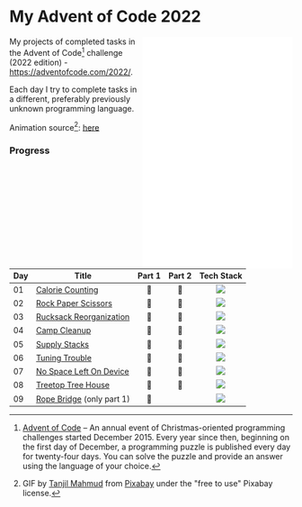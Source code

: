# My Advent of Code 2022

<a href="https://adventofcode.com/2022/"><img align="right" src="tree.gif" height=412></img></a>

 My projects of completed tasks in the Advent of Code[^aoc] challenge (2022 edition) - https://adventofcode.com/2022/. 
 
 Each day I try to complete tasks in a different, preferably previously unknown programming language.
 
 Animation source[^source]: [here](https://pixabay.com/gifs/christmas-tree-araucaria-columnaris-2527/)
 
### Progress
| Day | Title                                   | Part 1 | Part 2 | Tech Stack | 
|-----|-----------------------------------------|:------:|:------:|:----------:|
| 01  | [Calorie Counting](https://github.com/SirCypkowskyy/My-Advent-of-Code-2022/tree/main/Day1)        |   🌟   |   🌟   |   <img src="https://img.shields.io/badge/Kotlin-0095D5?&style=for-the-badge&logo=kotlin&logoColor=white" height=15></img>   |
| 02  | [Rock Paper Scissors](https://github.com/SirCypkowskyy/My-Advent-of-Code-2022/tree/main/Day2)     |   🌟   |   🌟   |   <img src="https://img.shields.io/badge/Go-00ADD8?style=for-the-badge&logo=go&logoColor=white" height=15></img>   |
| 03  | [Rucksack Reorganization](https://github.com/SirCypkowskyy/My-Advent-of-Code-2022/tree/main/Day3) |   🌟   |   🌟   |   <img src="https://img.shields.io/badge/Dart-0175C2?style=for-the-badge&logo=dart&logoColor=white" height=15></img>   |
| 04  | [Camp Cleanup](https://github.com/SirCypkowskyy/My-Advent-of-Code-2022/tree/main/Day4)            |   🌟   |   🌟   |   <img src="https://img.shields.io/badge/Powershell-2CA5E0?style=for-the-badge&logo=powershell&logoColor=white" height=15></img>   |
| 05  | [Supply Stacks](https://github.com/SirCypkowskyy/My-Advent-of-Code-2022/tree/main/Day5)            |   🌟   |   🌟   |   <img src="https://img.shields.io/badge/Lua-2C2D72?style=for-the-badge&logo=lua&logoColor=white" height=15></img>   |
| 06  | [Tuning Trouble](https://github.com/SirCypkowskyy/My-Advent-of-Code-2022/tree/main/Day6)            |   🌟   |   🌟   |   <img src="https://img.shields.io/badge/Ruby-CC342D?style=for-the-badge&logo=ruby&logoColor=white" height=15></img>   |
| 07  | [No Space Left On Device](https://github.com/SirCypkowskyy/My-Advent-of-Code-2022/tree/main/Day7)            |   🌟   |   🌟   |   <img src="https://img.shields.io/badge/C%23-239120?style=for-the-badge&logo=c-sharp&logoColor=white" height=15></img>   |
| 08  | [Treetop Tree House](https://github.com/SirCypkowskyy/My-Advent-of-Code-2022/tree/main/Day8)            |   🌟   |   🌟   |   <img src="https://img.shields.io/badge/C%2B%2B-00599C?style=for-the-badge&logo=c%2B%2B&logoColor=white" height=15></img>   |
| 09  | [Rope Bridge](https://github.com/SirCypkowskyy/My-Advent-of-Code-2022/tree/main/Day9) (only part 1)           |   🌟   |      |   <img src="https://img.shields.io/badge/TypeScript-007ACC?style=for-the-badge&logo=typescript&logoColor=white" height=15></img>   |

[^source]: GIF by [Tanjil Mahmud](https://pixabay.com/users/tanjil-13-31890275/?utm_source=link-attribution&amp;utm_medium=referral&amp;utm_campaign=animation&amp;utm_content=2527) from [Pixabay](https://pixabay.com/?utm_source=link-attribution&amp;utm_medium=referral&amp;utm_campaign=animation&amp;utm_content=2527) under the "free to use" Pixabay license. 
[^aoc]: [Advent of Code](https://adventofcode.com) – An annual event of Christmas-oriented programming challenges started December 2015.
Every year since then, beginning on the first day of December, a programming puzzle is published every day for twenty-four days.
You can solve the puzzle and provide an answer using the language of your choice.

